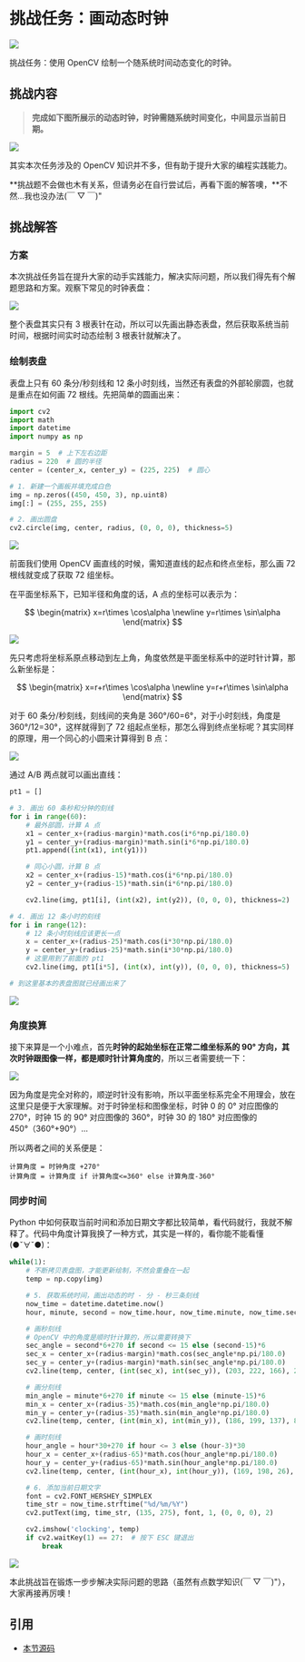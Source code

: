 # 挑战任务：画动态时钟

![](http://cos.codec.wang/cv2_draw_clock_dynamic_sample.gif)

挑战任务：使用 OpenCV 绘制一个随系统时间动态变化的时钟。

## 挑战内容

> **完成如下图所展示的动态时钟，时钟需随系统时间变化，中间显示当前日期。**

![](http://cos.codec.wang/cv2_draw_clock_dynamic_sample.gif)

其实本次任务涉及的 OpenCV 知识并不多，但有助于提升大家的编程实践能力。

**挑战题不会做也木有关系，但请务必在自行尝试后，再看下面的解答噢，**不然...我也没办法\(￣ ▽ ￣\)"

## 挑战解答

### 方案

本次挑战任务旨在提升大家的动手实践能力，解决实际问题，所以我们得先有个解题思路和方案。观察下常见的时钟表盘：

![](http://cos.codec.wang/cv2_draw_clock_actual_clock_sample.jpg)

整个表盘其实只有 3 根表针在动，所以可以先画出静态表盘，然后获取系统当前时间，根据时间实时动态绘制 3 根表针就解决了。

### 绘制表盘

表盘上只有 60 条分/秒刻线和 12 条小时刻线，当然还有表盘的外部轮廓圆，也就是重点在如何画 72 根线。先把简单的圆画出来：

```python
import cv2
import math
import datetime
import numpy as np

margin = 5  # 上下左右边距
radius = 220  # 圆的半径
center = (center_x, center_y) = (225, 225)  # 圆心

# 1. 新建一个画板并填充成白色
img = np.zeros((450, 450, 3), np.uint8)
img[:] = (255, 255, 255)

# 2. 画出圆盘
cv2.circle(img, center, radius, (0, 0, 0), thickness=5)
```

![](http://cos.codec.wang/cv2_draw_clock_blank_circle.jpg)

前面我们使用 OpenCV 画直线的时候，需知道直线的起点和终点坐标，那么画 72 根线就变成了获取 72 组坐标。

在平面坐标系下，已知半径和角度的话，A 点的坐标可以表示为：

$$
\begin{matrix}
   x=r\times \cos\alpha \newline
   y=r\times \sin\alpha
\end{matrix}
$$

![](http://cos.codec.wang/cv2_draw_clock_center_shift.jpg)

先只考虑将坐标系原点移动到左上角，角度依然是平面坐标系中的逆时针计算，那么新坐标是：

$$
\begin{matrix}
   x=r+r\times \cos\alpha \newline
   y=r+r\times \sin\alpha
\end{matrix}
$$

对于 60 条分/秒刻线，刻线间的夹角是 360°/60=6°，对于小时刻线，角度是 360°/12=30°，这样就得到了 72 组起点坐标，那怎么得到终点坐标呢？其实同样的原理，用一个同心的小圆来计算得到 B 点：

![](http://cos.codec.wang/cv2_draw_clock_a_b_position.jpg)

通过 A/B 两点就可以画出直线：

```python
pt1 = []

# 3. 画出 60 条秒和分钟的刻线
for i in range(60):
    # 最外部圆，计算 A 点
    x1 = center_x+(radius-margin)*math.cos(i*6*np.pi/180.0)
    y1 = center_y+(radius-margin)*math.sin(i*6*np.pi/180.0)
    pt1.append((int(x1), int(y1)))

    # 同心小圆，计算 B 点
    x2 = center_x+(radius-15)*math.cos(i*6*np.pi/180.0)
    y2 = center_y+(radius-15)*math.sin(i*6*np.pi/180.0)

    cv2.line(img, pt1[i], (int(x2), int(y2)), (0, 0, 0), thickness=2)

# 4. 画出 12 条小时的刻线
for i in range(12):
    # 12 条小时刻线应该更长一点
    x = center_x+(radius-25)*math.cos(i*30*np.pi/180.0)
    y = center_y+(radius-25)*math.sin(i*30*np.pi/180.0)
    # 这里用到了前面的 pt1
    cv2.line(img, pt1[i*5], (int(x), int(y)), (0, 0, 0), thickness=5)

# 到这里基本的表盘图就已经画出来了
```

![](http://cos.codec.wang/cv2_draw_clock_blank_clock.jpg)

### 角度换算

接下来算是一个小难点，首先**时钟的起始坐标在正常二维坐标系的 90° 方向，其次时钟跟图像一样，都是顺时针计算角度的**，所以三者需要统一下：

![](http://cos.codec.wang/cv2_draw_clock_different_clock_contrast.jpg)

因为角度是完全对称的，顺逆时针没有影响，所以平面坐标系完全不用理会，放在这里只是便于大家理解。对于时钟坐标和图像坐标，时钟 0 的 0° 对应图像的 270°，时钟 15 的 90° 对应图像的 360°，时钟 30 的 180° 对应图像的 450°（360°+90°）...

所以两者之间的关系便是：

```text
计算角度 = 时钟角度 +270°
计算角度 = 计算角度 if 计算角度<=360° else 计算角度-360°
```

### 同步时间

Python 中如何获取当前时间和添加日期文字都比较简单，看代码就行，我就不解释了。代码中角度计算我换了一种方式，其实是一样的，看你能不能看懂\(●ˇ∀ˇ●\)：

```python
while(1):
    # 不断拷贝表盘图，才能更新绘制，不然会重叠在一起
    temp = np.copy(img)

    # 5. 获取系统时间，画出动态的时 - 分 - 秒三条刻线
    now_time = datetime.datetime.now()
    hour, minute, second = now_time.hour, now_time.minute, now_time.second

    # 画秒刻线
    # OpenCV 中的角度是顺时针计算的，所以需要转换下
    sec_angle = second*6+270 if second <= 15 else (second-15)*6
    sec_x = center_x+(radius-margin)*math.cos(sec_angle*np.pi/180.0)
    sec_y = center_y+(radius-margin)*math.sin(sec_angle*np.pi/180.0)
    cv2.line(temp, center, (int(sec_x), int(sec_y)), (203, 222, 166), 2)

    # 画分刻线
    min_angle = minute*6+270 if minute <= 15 else (minute-15)*6
    min_x = center_x+(radius-35)*math.cos(min_angle*np.pi/180.0)
    min_y = center_y+(radius-35)*math.sin(min_angle*np.pi/180.0)
    cv2.line(temp, center, (int(min_x), int(min_y)), (186, 199, 137), 8)

    # 画时刻线
    hour_angle = hour*30+270 if hour <= 3 else (hour-3)*30
    hour_x = center_x+(radius-65)*math.cos(hour_angle*np.pi/180.0)
    hour_y = center_y+(radius-65)*math.sin(hour_angle*np.pi/180.0)
    cv2.line(temp, center, (int(hour_x), int(hour_y)), (169, 198, 26), 15)

    # 6. 添加当前日期文字
    font = cv2.FONT_HERSHEY_SIMPLEX
    time_str = now_time.strftime("%d/%m/%Y")
    cv2.putText(img, time_str, (135, 275), font, 1, (0, 0, 0), 2)

    cv2.imshow('clocking', temp)
    if cv2.waitKey(1) == 27:  # 按下 ESC 键退出
        break
```

![](http://cos.codec.wang/cv2_draw_clock_sample.jpg)

本此挑战旨在锻炼一步步解决实际问题的思路（虽然有点数学知识\(￣ ▽ ￣\)"），大家再接再厉噢！

## 引用

- [本节源码](https://github.com/codecwang/OpenCV-Python-Tutorial/tree/master/Challenge-01-Draw-Dynamic-Clock)
